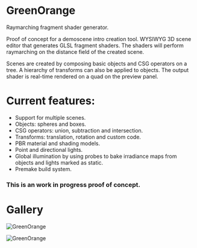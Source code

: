 # GreenOrange

Raymarching fragment shader generator.

Proof of concept for a demoscene intro creation tool. WYSIWYG 3D scene editor that generates GLSL fragment shaders. The shaders will perform raymarching on the distance field of the created scene. 

Scenes are created by composing basic objects and CSG operators on a tree. A hierarchy of transforms can also be applied to objects. The output shader is real-time rendered on a quad on the preview panel. 

# Current features:
* Support for multiple scenes.
* Objects: spheres and boxes.
* CSG operators: union, subtraction and intersection.
* Transforms: translation, rotation and custom code.
* PBR material and shading models.
* Point and directional lights.
* Global illumination by using probes to bake irradiance maps from objects and lights marked as static.
* Premake build system.

### This is an work in progress proof of concept.

# Gallery

![GreenOrange](http://www.bmlourenco.com/public/images/greenorange/1.jpg)

![GreenOrange](http://www.bmlourenco.com/public/images/greenorange/2.jpg)